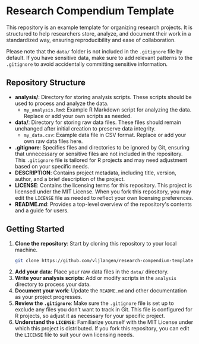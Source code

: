 # Research Compendium Template

This repository is an example template for organizing research projects. It is structured to help researchers store, analyze, and document their work in a standardized way, ensuring reproducibility and ease of collaboration.

Please note that the `data/` folder is not included in the `.gitignore` file by default. If you have sensitive data, make sure to add relevant patterns to the `.gitignore` to avoid accidentally committing sensitive information.

## Repository Structure

- **analysis/**: Directory for storing analysis scripts. These scripts should be used to process and analyze the data.
  - `my_analysis.Rmd`: Example R Markdown script for analyzing the data. Replace or add your own scripts as needed.
- **data/**: Directory for storing raw data files. These files should remain unchanged after initial creation to preserve data integrity.
  - `my_data.csv`: Example data file in CSV format. Replace or add your own raw data files here.
- **.gitignore**: Specifies files and directories to be ignored by Git, ensuring that unnecessary or sensitive files are not included in the repository. This `.gitignore` file is tailored for R projects and may need adjustment based on your specific needs.
- **DESCRIPTION**: Contains project metadata, including title, version, author, and a brief description of the project.
- **LICENSE**: Contains the licensing terms for this repository. This project is licensed under the MIT License. When you fork this repository, you may edit the `LICENSE` file as needed to reflect your own licensing preferences.
- **README.md**: Provides a top-level overview of the repository's contents and a guide for users.


## Getting Started

1. **Clone the repository**: Start by cloning this repository to your local machine.
   ```bash
   git clone https://github.com/vljlangen/research-compendium-template.git
   ```
2. **Add your data**: Place your raw data files in the `data/` directory.
3. **Write your analysis scripts**: Add or modify scripts in the `analysis` directory to process your data.
4. **Document your work**: Update the `README.md` and other documentation as your project progresses.
5. **Review the `.gitignore`**: Make sure the `.gitignore` file is set up to exclude any files you don’t want to track in Git. This file is configured for R projects, so adjust it as necessary for your specific project.
6. **Understand the `LICENSE`**: Familiarize yourself with the MIT License under which this project is distributed. If you fork this repository, you can edit the `LICENSE` file to suit your own licensing needs.
   


